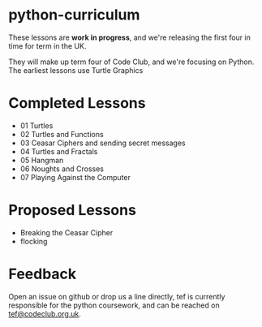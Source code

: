 python-curriculum
=================

These lessons are __work in progress__, and we're releasing the first four in time for term in the UK.

They will make up term four of Code Club, and we're focusing on Python. The earliest lessons use Turtle Graphics

# Completed Lessons

* 01 Turtles 
* 02 Turtles and Functions
* 03 Ceasar Ciphers and sending secret messages
* 04 Turtles and Fractals
* 05 Hangman
* 06 Noughts and Crosses
* 07 Playing Against the Computer

# Proposed Lessons

* Breaking the Ceasar Cipher
* flocking 

# Feedback

Open an issue on github or drop us a line directly, tef is currently responsible for the python coursework, and can be reached on tef@codeclub.org.uk. 



